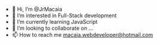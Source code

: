- 👋 Hi, I’m @JrMacaia
- 👀 I’m interested in Full-Stack development
- 🌱 I’m currently learning JavaScript
- 💞️ I’m looking to collaborate on ...
- 📫 How to reach me macaia.webdeveloper@hotmail.com

<!---
JrMacaia/JrMacaia is a ✨ special ✨ repository because its `README.md` (this file) appears on your GitHub profile.
You can click the Preview link to take a look at your changes.
--->
